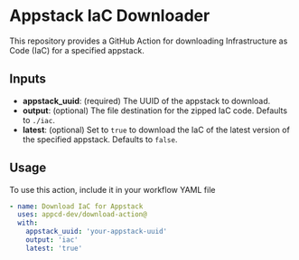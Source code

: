 # Appstack IaC Downloader

This repository provides a GitHub Action for downloading Infrastructure as Code (IaC) for a specified appstack. 

## Inputs

- **appstack_uuid**: (required) The UUID of the appstack to download.
- **output**: (optional) The file destination for the zipped IaC code. Defaults to `./iac`.
- **latest**: (optional) Set to `true` to download the IaC of the latest version of the specified appstack. Defaults to `false`.

## Usage

To use this action, include it in your workflow YAML file

```yaml
- name: Download IaC for Appstack
  uses: appcd-dev/download-action@
  with:
    appstack_uuid: 'your-appstack-uuid'
    output: 'iac'
    latest: 'true'
```

